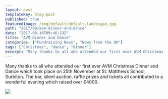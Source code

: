 ```yaml
---
layout: post
templateKey: blog-post
published: true
featuredImage: /img/default/default-landscape.jpg
path: "2017/08/avm-dinner-and-dance"
date: "2017-08-16T09:46:23Z"
title: "AVM Dinner and Dance"
categories: ["Fundraising News", "News from the UK"]
tags: ["Christmas", "dance", "dinner"]
excerpt: "Many thanks to all who attended our first ever AVM Christmas Dinner and Dance which took place on 2..."
---
```


Many thanks to all who attended our first ever AVM Christmas Dinner and Dance which took place on 25th November at St. Matthews School, Surbiton. The bar, silent auction, raffle prizes and tickets all contributed to a wonderful evening which raised over £4000.

[![](https://f000.backblazeb2.com/file/avm-wp-uploads/2017/08/Save-the-date_Page_1-232x300.jpg)](https://f000.backblazeb2.com/file/avm-wp-uploads/2017/08/Save-the-date_Page_1.jpg)
